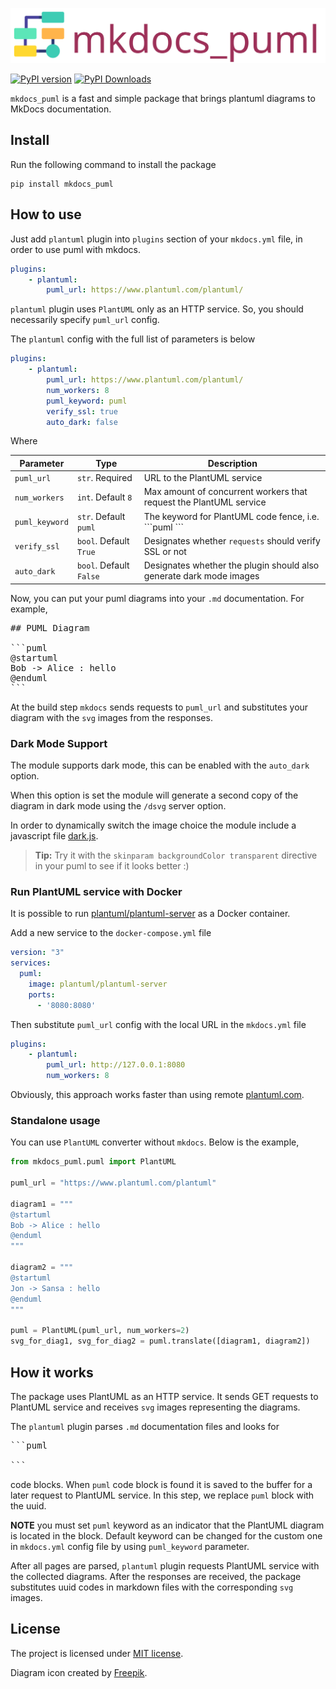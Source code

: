 ![logo](.docs/logo.png)

[![PyPI version](https://badge.fury.io/py/mkdocs_puml.svg)](https://badge.fury.io/py/mkdocs_puml)
[![PyPI Downloads](https://img.shields.io/pypi/dm/mkdocs_puml)](https://pypistats.org/packages/mkdocs-puml)

`mkdocs_puml` is a fast and simple package that brings plantuml diagrams to MkDocs
documentation.

## Install

Run the following command to install the package

```shell
pip install mkdocs_puml
```

## How to use

Just add `plantuml` plugin into `plugins` section of your `mkdocs.yml` file,
in order to use puml with mkdocs.

```yaml
plugins:
    - plantuml:
        puml_url: https://www.plantuml.com/plantuml/
```

`plantuml` plugin uses `PlantUML` only as an HTTP service. So, you should necessarily
specify `puml_url` config.

The `plantuml` config with the full list of parameters is below

```yaml
plugins:
    - plantuml:
        puml_url: https://www.plantuml.com/plantuml/
        num_workers: 8
        puml_keyword: puml
        verify_ssl: true
        auto_dark: false
```

Where

| Parameter      | Type                   | Description                                                                 |
|----------------|------------------------|-----------------------------------------------------------------------------|
| `puml_url`     | `str`. Required        | URL to the PlantUML service                                                 |
| `num_workers`  | `int`. Default `8`     | Max amount of concurrent workers that request the PlantUML service          |
| `puml_keyword` | `str`. Default `puml`  | The keyword for PlantUML code fence, i.e. \```puml \```                     |
| `verify_ssl`   | `bool`. Default `True` | Designates whether `requests` should verify SSL or not                      |
| `auto_dark`    | `bool`. Default `False`| Designates whether the plugin should also generate dark mode images         |


Now, you can put your puml diagrams into your `.md` documentation. For example,

<pre>
## PUML Diagram

```puml
@startuml
Bob -> Alice : hello
@enduml
```
</pre>

At the build step `mkdocs` sends requests to `puml_url` and substitutes your
diagram with the `svg` images from the responses.

### Dark Mode Support

The module supports dark mode, this can be enabled with the `auto_dark` option.

When this option is set the module will generate a second copy of the diagram in dark mode using the `/dsvg` server option.

In order to dynamically switch the image choice the module include a javascript file [dark.js](mkdocs_puml/static/dark.js).

> **Tip:** Try it with the `skinparam backgroundColor transparent` directive in your puml to see if it looks better :)

### Run PlantUML service with Docker

It is possible to run [plantuml/plantuml-server](https://hub.docker.com/r/plantuml/plantuml-server)
as a Docker container.

Add a new service to the `docker-compose.yml` file

```yaml
version: "3"
services:
  puml:
    image: plantuml/plantuml-server
    ports:
      - '8080:8080'
```

Then substitute `puml_url` config with the local URL in the `mkdocs.yml` file

```yaml
plugins:
    - plantuml:
        puml_url: http://127.0.0.1:8080
        num_workers: 8
```

Obviously, this approach works faster than
using remote [plantuml.com](https://www.plantuml.com/plantuml/).

### Standalone usage

You can use `PlantUML` converter without `mkdocs`. Below is the example,

```python
from mkdocs_puml.puml import PlantUML

puml_url = "https://www.plantuml.com/plantuml"

diagram1 = """
@startuml
Bob -> Alice : hello
@enduml
"""

diagram2 = """
@startuml
Jon -> Sansa : hello
@enduml
"""

puml = PlantUML(puml_url, num_workers=2)
svg_for_diag1, svg_for_diag2 = puml.translate([diagram1, diagram2])
```

## How it works

The package uses PlantUML as an HTTP service. It sends GET requests to
PlantUML service and receives `svg` images representing the diagrams.

The `plantuml` plugin parses `.md` documentation files and looks for

<pre>
```puml

```
</pre>

code blocks. When `puml` code block is found it is saved to the buffer for
a later request to PlantUML service. In this step, we replace `puml` block
with the uuid.

**NOTE** you must set `puml` keyword as an indicator that the PlantUML diagram
is located in the block. Default keyword can be changed for the custom one
in `mkdocs.yml` config file by using `puml_keyword` parameter.

After all pages are parsed, `plantuml` plugin requests PlantUML service
with the collected diagrams. After the responses are received, the package
substitutes uuid codes in markdown files with the corresponding `svg` images.

## License

The project is licensed under [MIT license](LICENSE).

Diagram icon created by [Freepik](https://www.flaticon.com/free-icon/flow-chart_4411911?related_id=4411911&origin=search).
